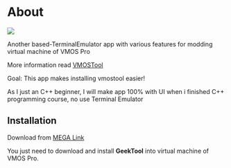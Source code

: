 # About

<img src="https://i.imgur.com/aGDKH2R.png" /> 

Another based-TerminalEmulator app with various features for modding virtual machine of VMOS Pro

More information read [VMOSTool](https://github.com/HuskyDG/VMOSPro_RootXposed_Terminal)

Goal: This app makes installing vmostool easier!

As I just an C++ beginner, I will make app 100% with UI when i finished C++ programming course, no use Terminal Emulator

## Installation

Download from [MEGA Link](http://link1s.com/W2GN7) 



You just need to download and install **GeekTool** into virtual machine of VMOS Pro.
